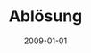 ---
tags: album
title: Ablösung
image: abloesung.jpg
performers:
  - Barbara Fuchs, Sopran,
  - Judit Polgar, Klavier,
  - Lieder von Viktor Ullmann, Gustav Mahler, Alban Berg, Richard Strauss
release: November 2009
label: VDE-GALLO Records
direction: Michaela Wiesbeck, Radiostudio DRS 2 Zürich
bestellung: /kontakt
date: 2009-01-01
---